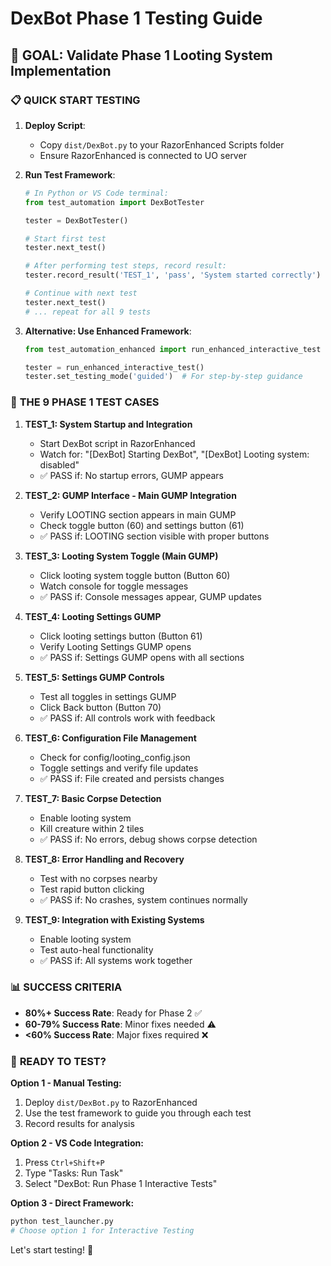 # DexBot Phase 1 Testing Guide

## 🎯 **GOAL**: Validate Phase 1 Looting System Implementation

### 📋 **QUICK START TESTING**

1. **Deploy Script**:
   - Copy `dist/DexBot.py` to your RazorEnhanced Scripts folder
   - Ensure RazorEnhanced is connected to UO server

2. **Run Test Framework**:
   ```python
   # In Python or VS Code terminal:
   from test_automation import DexBotTester
   
   tester = DexBotTester()
   
   # Start first test
   tester.next_test()
   
   # After performing test steps, record result:
   tester.record_result('TEST_1', 'pass', 'System started correctly')
   
   # Continue with next test
   tester.next_test()
   # ... repeat for all 9 tests
   ```

3. **Alternative: Use Enhanced Framework**:
   ```python
   from test_automation_enhanced import run_enhanced_interactive_test
   
   tester = run_enhanced_interactive_test()
   tester.set_testing_mode('guided')  # For step-by-step guidance
   ```

### 🧪 **THE 9 PHASE 1 TEST CASES**

1. **TEST_1: System Startup and Integration**
   - Start DexBot script in RazorEnhanced
   - Watch for: "[DexBot] Starting DexBot", "[DexBot] Looting system: disabled"
   - ✅ PASS if: No startup errors, GUMP appears

2. **TEST_2: GUMP Interface - Main GUMP Integration**
   - Verify LOOTING section appears in main GUMP
   - Check toggle button (60) and settings button (61)
   - ✅ PASS if: LOOTING section visible with proper buttons

3. **TEST_3: Looting System Toggle (Main GUMP)**
   - Click looting system toggle button (Button 60)
   - Watch console for toggle messages
   - ✅ PASS if: Console messages appear, GUMP updates

4. **TEST_4: Looting Settings GUMP**
   - Click looting settings button (Button 61)
   - Verify Looting Settings GUMP opens
   - ✅ PASS if: Settings GUMP opens with all sections

5. **TEST_5: Settings GUMP Controls**
   - Test all toggles in settings GUMP
   - Click Back button (Button 70)
   - ✅ PASS if: All controls work with feedback

6. **TEST_6: Configuration File Management**
   - Check for config/looting_config.json
   - Toggle settings and verify file updates
   - ✅ PASS if: File created and persists changes

7. **TEST_7: Basic Corpse Detection**
   - Enable looting system
   - Kill creature within 2 tiles
   - ✅ PASS if: No errors, debug shows corpse detection

8. **TEST_8: Error Handling and Recovery**
   - Test with no corpses nearby
   - Test rapid button clicking
   - ✅ PASS if: No crashes, system continues normally

9. **TEST_9: Integration with Existing Systems**
   - Enable looting system
   - Test auto-heal functionality
   - ✅ PASS if: All systems work together

### 📊 **SUCCESS CRITERIA**
- **80%+ Success Rate**: Ready for Phase 2 ✅
- **60-79% Success Rate**: Minor fixes needed ⚠️
- **<60% Success Rate**: Major fixes required ❌

### 🚀 **READY TO TEST?**

**Option 1 - Manual Testing:**
1. Deploy `dist/DexBot.py` to RazorEnhanced
2. Use the test framework to guide you through each test
3. Record results for analysis

**Option 2 - VS Code Integration:**
1. Press `Ctrl+Shift+P`
2. Type "Tasks: Run Task"
3. Select "DexBot: Run Phase 1 Interactive Tests"

**Option 3 - Direct Framework:**
```bash
python test_launcher.py
# Choose option 1 for Interactive Testing
```

Let's start testing! 🧪
